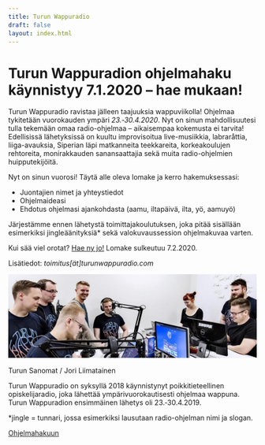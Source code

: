 ```yaml
---
title: Turun Wappuradio
draft: false
layout: index.html
---
```


# Turun Wappuradion ohjelmahaku käynnistyy 7.1.2020 – hae mukaan!
 
Turun Wappuradio ravistaa jälleen taajuuksia wappuviikolla! Ohjelmaa tykitetään vuorokauden ympäri
*23.&#8209;30.4.2020*. Nyt on sinun mahdollisuutesi tulla tekemään omaa radio-ohjelmaa – aikaisempaa kokemusta ei
tarvita! Edellisissä lähetyksissä on kuultu improvisoitua live-musiikkia, labraråttia, liiga-avauksia, Siperian läpi
matkanneita teekkareita, korkeakoulujen rehtoreita, monirakkauden sanansaattajia sekä muita radio-ohjelmien
huipputekijöitä.

Nyt on sinun vuorosi! Täytä alle oleva lomake ja kerro hakemuksessasi:

* Juontajien nimet ja yhteystiedot
* Ohjelmaideasi
* Ehdotus ohjelmasi ajankohdasta (aamu, iltapäivä, ilta, yö, aamuyö)

Järjestämme ennen lähetystä toimittajakoulutuksen, joka pitää sisällään esimerkiksi jingleäänityksiä* sekä
valokuvaussession ohjelmakuvaa varten.

Kui sää viel orotat?
[Hae ny jo!](https://docs.google.com/forms/d/e/1FAIpQLSc5FI8_tgP4-kKSyqvwIKtoUsQnEImtJ0PZVwMm6Vhe6L7r0Q/viewform?usp=sf_lin) 
Lomake sulkeutuu 7.2.2020.

Lisätiedot: *toimitus[ät]turunwappuradio.com*

<div class="ImageContainer">
<img alt="Turun Wappuradion studio" src="/studio.jpg" />
<p>Turun Sanomat / Jori&nbsp;Liimatainen</p>
</div>

Turun Wappuradio on syksyllä 2018 käynnistynyt poikkitieteellinen opiskelijaradio, joka lähettää ympärivuorokautisesti
ohjelmaa wappuna. Turun Wappuradion ensimmäinen lähetys oli 23.&#8209;30.4.2019.

<p class="SubText">*jingle = tunnari, jossa esimerkiksi lausutaan radio-ohjelman nimi ja slogan.</p>

<div class="ButtonContainer">
<a href="https://docs.google.com/forms/d/e/1FAIpQLSc5FI8_tgP4-kKSyqvwIKtoUsQnEImtJ0PZVwMm6Vhe6L7r0Q/viewform?usp=sf_link">
Ohjelmahakuun
</a>
</div>
